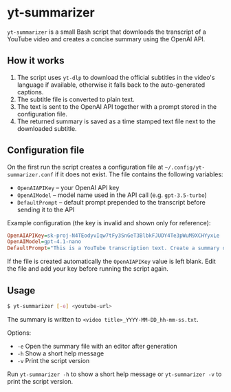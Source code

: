 # yt-summarizer

`yt-summarizer` is a small Bash script that downloads the transcript of a YouTube video and creates a concise summary using the OpenAI API.

## How it works

1. The script uses `yt-dlp` to download the official subtitles in the video's language if available, otherwise it falls back to the auto-generated captions.
2. The subtitle file is converted to plain text.
3. The text is sent to the OpenAI API together with a prompt stored in the configuration file.
4. The returned summary is saved as a time stamped text file next to the downloaded subtitle.

## Configuration file

On the first run the script creates a configuration file at `~/.config/yt-summarizer.conf` if it does not exist. The file contains the following variables:

- `OpenAIAPIKey` – your OpenAI API key
- `OpenAIModel` – model name used in the API call (e.g. `gpt-3.5-turbo`)
- `DefaultPrompt` – default prompt prepended to the transcript before sending it to the API

Example configuration (the key is invalid and shown only for reference):

```ini
OpenAIAPIKey=sk-proj-N4TEodyvIqw7tFy3SnGeT3BlbkFJUDY4Te3pWuM9XCHYyxLe
OpenAIModel=gpt-4.1-nano
DefaultPrompt="This is a YouTube transcription text. Create a summary of this transcription in the language of the transcription. Make the text look like it was written by a human. Be serious but use a casual tone, focus on the important aspects of the text. Add timestamps [hh:mm] and a brief title about the paragraph subject before each paragraph. Write the summary in english."
```

If the file is created automatically the `OpenAIAPIKey` value is left blank. Edit the file and add your key before running the script again.

## Usage

```bash
$ yt-summarizer [-e] <youtube-url>
```

The summary is written to `<video title>_YYYY-MM-DD_hh-mm-ss.txt`.

Options:
- `-e`   Open the summary file with an editor after generation
- `-h`   Show a short help message
- `-v`   Print the script version

Run `yt-summarizer -h` to show a short help message or `yt-summarizer -v` to print the script version.

